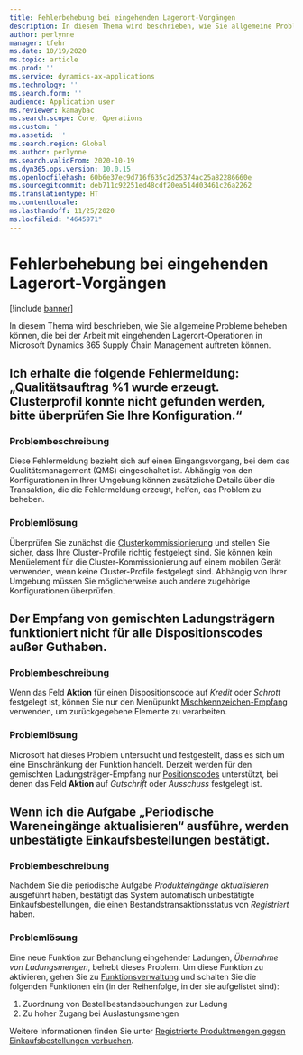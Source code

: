 ```yaml
---
title: Fehlerbehebung bei eingehenden Lagerort-Vorgängen
description: In diesem Thema wird beschrieben, wie Sie allgemeine Probleme beheben können, die bei der Arbeit mit eingehenden Lagerort-Operationen in Microsoft Dynamics 365 Supply Chain Management auftreten können.
author: perlynne
manager: tfehr
ms.date: 10/19/2020
ms.topic: article
ms.prod: ''
ms.service: dynamics-ax-applications
ms.technology: ''
ms.search.form: ''
audience: Application user
ms.reviewer: kamaybac
ms.search.scope: Core, Operations
ms.custom: ''
ms.assetid: ''
ms.search.region: Global
ms.author: perlynne
ms.search.validFrom: 2020-10-19
ms.dyn365.ops.version: 10.0.15
ms.openlocfilehash: 60b6e37ec9d716f635c2d25374ac25a82286660e
ms.sourcegitcommit: deb711c92251ed48cdf20ea514d03461c26a2262
ms.translationtype: HT
ms.contentlocale: 
ms.lasthandoff: 11/25/2020
ms.locfileid: "4645971"
---
```

# <a name="troubleshoot-inbound-warehouse-operations"></a>Fehlerbehebung bei eingehenden Lagerort-Vorgängen

[!include [banner](../includes/banner.md)]

In diesem Thema wird beschrieben, wie Sie allgemeine Probleme beheben können, die bei der Arbeit mit eingehenden Lagerort-Operationen in Microsoft Dynamics 365 Supply Chain Management auftreten können.

## <a name="i-receive-the-following-error-message-quality-order-1-has-been-generated-cluster-profile-could-not-be-found-please-check-your-configuration"></a>Ich erhalte die folgende Fehlermeldung: „Qualitätsauftrag %1 wurde erzeugt. Clusterprofil konnte nicht gefunden werden, bitte überprüfen Sie Ihre Konfiguration.“

### <a name="issue-description"></a>Problembeschreibung

Diese Fehlermeldung bezieht sich auf einen Eingangsvorgang, bei dem das Qualitätsmanagement (QMS) eingeschaltet ist. Abhängig von den Konfigurationen in Ihrer Umgebung können zusätzliche Details über die Transaktion, die die Fehlermeldung erzeugt, helfen, das Problem zu beheben.

### <a name="issue-resolution"></a>Problemlösung

Überprüfen Sie zunächst die [Clusterkommissionierung](set-up-cluster-picking.md) und stellen Sie sicher, dass Ihre Cluster-Profile richtig festgelegt sind. Sie können kein Menüelement für die Cluster-Kommissionierung auf einem mobilen Gerät verwenden, wenn keine Cluster-Profile festgelegt sind. Abhängig von Ihrer Umgebung müssen Sie möglicherweise auch andere zugehörige Konfigurationen überprüfen.

## <a name="mixed-license-plate-receiving-doesnt-work-for-any-disposition-code-except-credit"></a>Der Empfang von gemischten Ladungsträgern funktioniert nicht für alle Dispositionscodes außer Guthaben.

### <a name="issue-description"></a>Problembeschreibung

Wenn das Feld **Aktion** für einen Dispositionscode auf *Kredit* oder *Schrott* festgelegt ist, können Sie nur den Menüpunkt [Mischkennzeichen-Empfang](mixed-license-plate-receiving.md) verwenden, um zurückgegebene Elemente zu verarbeiten.

### <a name="issue-resolution"></a>Problemlösung

Microsoft hat dieses Problem untersucht und festgestellt, dass es sich um eine Einschränkung der Funktion handelt. Derzeit werden für den gemischten Ladungsträger-Empfang nur [Positionscodes](../service-management/set-up-disposition-codes.md) unterstützt, bei denen das Feld **Aktion** auf *Gutschrift* oder *Ausschuss* festgelegt ist.

## <a name="when-i-run-the-update-product-receipts-periodic-task-unconfirmed-purchase-orders-are-confirmed"></a>Wenn ich die Aufgabe „Periodische Wareneingänge aktualisieren“ ausführe, werden unbestätigte Einkaufsbestellungen bestätigt.

### <a name="issue-description"></a>Problembeschreibung

Nachdem Sie die periodische Aufgabe *Produkteingänge aktualisieren* ausgeführt haben, bestätigt das System automatisch unbestätigte Einkaufsbestellungen, die einen Bestandstransaktionsstatus von *Registriert* haben.

### <a name="issue-resolution"></a>Problemlösung

Eine neue Funktion zur Behandlung eingehender Ladungen, *Übernahme von Ladungsmengen*, behebt dieses Problem. Um diese Funktion zu aktivieren, gehen Sie zu [Funktionsverwaltung](../../fin-ops-core/fin-ops/get-started/feature-management/feature-management-overview.md) und schalten Sie die folgenden Funktionen ein (in der Reihenfolge, in der sie aufgelistet sind):

1. Zuordnung von Bestellbestandsbuchungen zur Ladung
1. Zu hoher Zugang bei Auslastungsmengen

Weitere Informationen finden Sie unter [Registrierte Produktmengen gegen Einkaufsbestellungen verbuchen](inbound-load-handling.md#post-registered-quantities).
